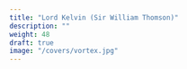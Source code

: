 ```yaml
---
title: "Lord Kelvin (Sir William Thomson)" 
description: ""
weight: 48
draft: true
image: "/covers/vortex.jpg"
---
```

